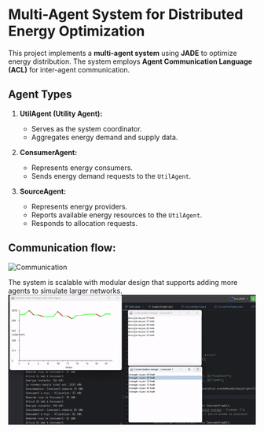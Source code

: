# Multi-Agent System for Distributed Energy Optimization

This project implements a **multi-agent system** using **JADE** to optimize energy distribution. The system employs **Agent Communication Language (ACL)** for inter-agent communication.

## Agent Types
1. **UtilAgent (Utility Agent):**
   - Serves as the system coordinator.
   - Aggregates energy demand and supply data.


2. **ConsumerAgent:**
   - Represents energy consumers.
   - Sends energy demand requests to the `UtilAgent`.

3. **SourceAgent:**
   - Represents energy providers.
   - Reports available energy resources to the `UtilAgent`.
   - Responds to allocation requests.

## Communication flow:
![Communication](com.gif)

     
The system is scalable with modular design that supports adding more agents to simulate larger networks.
![Demo](demo.gif)

